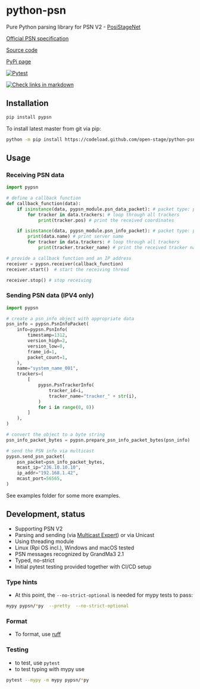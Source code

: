 # python-psn

Pure Python parsing library for PSN V2 - [PosiStageNet](https://posistage.net/)

[Official PSN specification](https://github.com/vyv/psn-cpp/blob/master/doc/PosiStageNetprotocol_v2.03_2019_09_09.pdf)

[Source code](https://github.com/open-stage/python-psn)

[PyPi page](https://pypi.org/project/pypsn/)

[![Pytest](https://github.com/open-stage/python-psn/actions/workflows/run-tests.yaml/badge.svg)](https://github.com/open-stage/python-psn/actions/workflows/run-tests.yaml)

[![Check links in markdown](https://github.com/open-stage/python-psn/actions/workflows/check-links.yaml/badge.svg)](https://github.com/open-stage/python-psn/actions/workflows/check-links.yaml)

## Installation

```bash
pip install pypsn
```

To install latest master from git via pip:
```bash
python -m pip install https://codeload.github.com/open-stage/python-psn/zip/refs/heads/master
```

## Usage

### Receiving PSN data
```python
import pypsn

# define a callback function
def callback_function(data):
    if isinstance(data, pypsn_module.psn_data_packet): # packet type: psn.psn_data_packet
        for tracker in data.trackers: # loop through all trackers
            print(tracker.pos) # print the received coordinates

    if isinstance(data, pypsn_module.psn_info_packet): # packet type: psn.psn_info_packet
        print(data.name) # print server name
        for tracker in data.trackers: # loop through all trackers
            print(tracker.tracker_name) # print the received tracker name

# provide a callback function and an IP address
receiver = pypsn.receiver(callback_function)
receiver.start()  # start the receiving thread

receiver.stop() # stop receiving

```

### Sending PSN data (IPV4 only)
```python
import pypsn

# create a psn_info object with appropriate data
psn_info = pypsn.PsnInfoPacket(
    info=pypsn.PsnInfo(
        timestamp=1312,
        version_high=2,
        version_low=0,
        frame_id=1,
        packet_count=1,
    ),
    name="system_name_001",
    trackers=(
        [
            pypsn.PsnTrackerInfo(
                tracker_id=i,
                tracker_name="tracker_" + str(i),
            )
            for i in range(0, 8))
        ]
    ),
)

# convert the object to a byte string
psn_info_packet_bytes = pypsn.prepare_psn_info_packet_bytes(psn_info)

# send the PSN info via multicast
pypsn.send_psn_packet(
    psn_packet=psn_info_packet_bytes,
    mcast_ip="236.10.10.10",
    ip_addr="192.168.1.42",
    mcast_port=56565,
)

```
See examples folder for some more examples.

## Development, status

- Supporting PSN V2
- Parsing and sending (via [Multicast Expert](https://github.com/multiplemonomials/multicast_expert)) or via Unicast
- Using threading module
- Linux (Rpi OS incl.), Windows and macOS tested
- PSN messages recognized by GrandMa3 2.1
- Typed, no-strict
- Initial pytest testing provided together with CI/CD setup

### Type hints

* At this point, the `--no-strict-optional` is needed for mypy tests to pass:

```bash
mypy pypsn/*py  --pretty  --no-strict-optional
```
### Format

- To format, use [ruff](https://docs.astral.sh/ruff/)

### Testing

- to test, use `pytest`
- to test typing with mypy use

```bash
pytest --mypy -m mypy pypsn/*py
```

